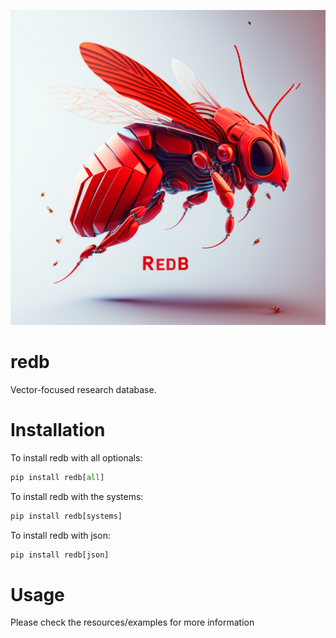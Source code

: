 ![logo](resources/images/redb.png)

# redb

Vector-focused research database.

# Installation

To install redb with all optionals:

```python
pip install redb[all]
```

To install redb with the systems:

```python
pip install redb[systems]
```

To install redb with json:

```python
pip install redb[json]
```


# Usage

Please check the resources/examples for more information
